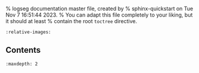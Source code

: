 % logseg documentation master file, created by
% sphinx-quickstart on Tue Nov  7 16:51:44 2023.
% You can adapt this file completely to your liking, but it should at least
% contain the root `toctree` directive.

```{include} ../../README.md
:relative-images:
```

## Contents
```{toctree}
:maxdepth: 2
```
